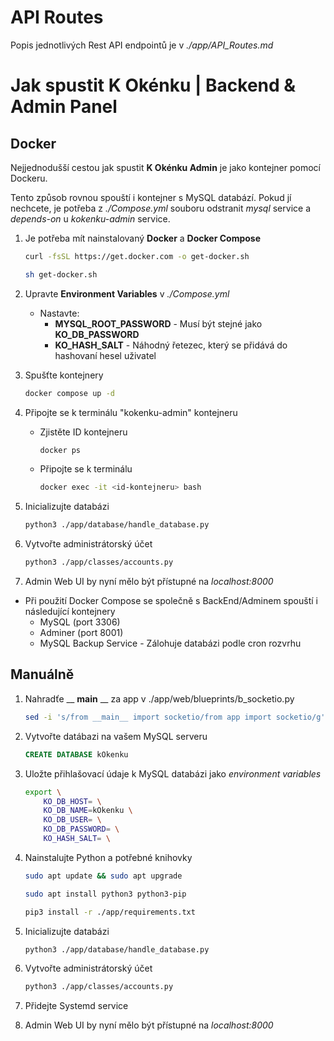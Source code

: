 # API Routes
Popis jednotlivých Rest API endpointů je v _./app/API_Routes.md_ 


# Jak spustit K Okénku | Backend & Admin Panel 

## Docker
Nejjednodušší cestou jak spustit __K Okénku Admin__ je jako kontejner pomocí Dockeru.

Tento způsob rovnou spouští i kontejner s MySQL databází. Pokud jí nechcete, je potřeba z _./Compose.yml_ souboru odstranit _mysql_ service a _depends-on_ u _kokenku-admin_ service.

1. Je potřeba mít nainstalovaný __Docker__ a __Docker Compose__
    ```bash
    curl -fsSL https://get.docker.com -o get-docker.sh
    ``` 
    
    ```bash
    sh get-docker.sh
    ``` 

2. Upravte __Environment Variables__ v _./Compose.yml_
    - Nastavte:
        - __MYSQL_ROOT_PASSWORD__ - Musí být stejné jako  __KO_DB_PASSWORD__
        -  __KO_HASH_SALT__ - Náhodný řetezec, který se přidává do hashovaní hesel uživatel 

3. Spušťte kontejnery
    ```bash
    docker compose up -d
    ```

4. Připojte se k terminálu "kokenku-admin" kontejneru
    - Zjistěte ID kontejneru
        ```bash
        docker ps
        ```

    - Připojte se k terminálu
        ```bash
        docker exec -it <id-kontejneru> bash
        ```

5. Inicializujte databázi
    ```bash
    python3 ./app/database/handle_database.py
    ```

6. Vytvořte administrátorský účet
    ```bash
    python3 ./app/classes/accounts.py
    ```

7. Admin Web UI by nyní mělo být přístupné na _localhost:8000_
- Při použití Docker Compose se společně s BackEnd/Adminem spouští i následující kontejnery
    - MySQL (port 3306)
    - Adminer (port 8001)
    - MySQL Backup Service - Zálohuje databázi podle cron rozvrhu



## Manuálně

1. Nahradťe __ __main__ __ za app v ./app/web/blueprints/b_socketio.py 
    ```bash
    sed -i 's/from __main__ import socketio/from app import socketio/g' ./app/web/blueprints/b_socketio.py
    ```

2. Vytvořte datábazi na vašem MySQL serveru
    ```sql
    CREATE DATABASE kOkenku
    ```

3. Uložte přihlašovací údaje k MySQL databázi jako _environment variables_
    ```bash
    export \
        KO_DB_HOST= \
        KO_DB_NAME=kOkenku \
        KO_DB_USER= \
        KO_DB_PASSWORD= \
        KO_HASH_SALT= \
    ```

4. Nainstalujte Python a potřebné knihovky
    ```bash
    sudo apt update && sudo apt upgrade
    ```

    ```bash 
    sudo apt install python3 python3-pip
    ```

    ```bash
    pip3 install -r ./app/requirements.txt
    ```

5. Inicializujte databázi 
    ```bash
    python3 ./app/database/handle_database.py
    ```

6. Vytvořte administrátorský účet
    ```bash
    python3 ./app/classes/accounts.py
    ```

7. Přidejte Systemd service

8. Admin Web UI by nyní mělo být přístupné na _localhost:8000_   

